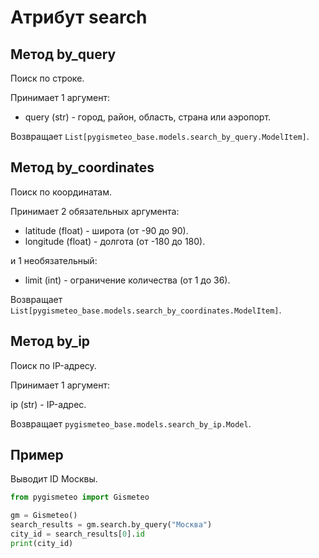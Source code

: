 # Атрибут search

## Метод by_query

Поиск по строке.

Принимает 1 аргумент:

- query (str) - город, район, область, страна или аэропорт.

Возвращает `List[pygismeteo_base.models.search_by_query.ModelItem]`.

## Метод by_coordinates

Поиск по координатам.

Принимает 2 обязательных аргумента:

- latitude (float) - широта (от -90 до 90).
- longitude (float) - долгота (от -180 до 180).

и 1 необязательный:

- limit (int) - ограничение количества (от 1 до 36).

Возвращает `List[pygismeteo_base.models.search_by_coordinates.ModelItem]`.

## Метод by_ip

Поиск по IP-адресу.

Принимает 1 аргумент:

ip (str) - IP-адрес.

Возвращает `pygismeteo_base.models.search_by_ip.Model`.

## Пример

Выводит ID Москвы.

```python
from pygismeteo import Gismeteo

gm = Gismeteo()
search_results = gm.search.by_query("Москва")
city_id = search_results[0].id
print(city_id)
```

